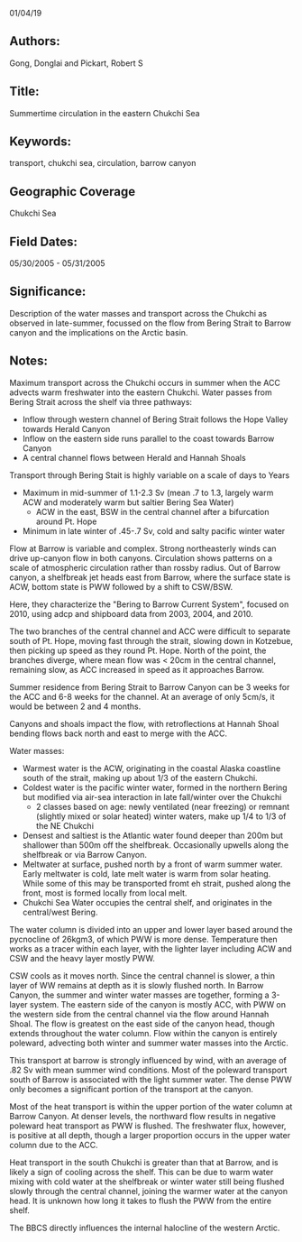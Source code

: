 01/04/19
## Authors:
Gong, Donglai and Pickart, Robert S
## Title:
Summertime circulation in the eastern Chukchi Sea
## Keywords:
transport, chukchi sea, circulation, barrow canyon
## Geographic Coverage
Chukchi Sea
## Field Dates:
05/30/2005 - 05/31/2005
## Significance:
Description of the water masses and transport across the Chukchi as observed in late-summer, focussed on the flow from Bering Strait to Barrow canyon and the implications on the Arctic basin.

## Notes:
Maximum transport across the Chukchi occurs in summer when the ACC advects warm freshwater into the eastern Chukchi.  Water passes from Bering Strait across the shelf via three pathways:
- Inflow through western channel of Bering Strait follows the Hope Valley towards Herald Canyon
- Inflow on the eastern side runs parallel to the coast towards Barrow Canyon
- A central channel flows between Herald and Hannah Shoals

Transport through Bering Stait is highly variable on a scale of days to Years
- Maximum in mid-summer of 1.1-2.3 Sv (mean .7 to 1.3, largely warm ACW and moderately warm but saltier Bering Sea Water)
  - ACW in the east, BSW in the central channel after a bifurcation around Pt. Hope
- Minimum in late winter of .45-.7 Sv, cold and salty pacific winter water

Flow at Barrow is variable and complex.  Strong northeasterly winds can drive up-canyon flow in both canyons.  Circulation shows patterns on a scale of atmospheric circulation rather than rossby radius.  Out of Barrow canyon, a shelfbreak jet heads east from Barrow, where the surface state is ACW, bottom state is PWW followed by a shift to CSW/BSW.

Here, they characterize the "Bering to Barrow Current System", focused on 2010, using adcp and shipboard data from 2003, 2004, and 2010.

The two branches of the central channel and ACC were difficult to separate south of Pt. Hope, moving fast through the strait, slowing down in Kotzebue, then picking up speed as they round Pt. Hope.  North of the point, the branches diverge, where mean flow was < 20cm in the central channel, remaining slow, as ACC increased in speed as it approaches Barrow.

Summer residence from Bering Strait to Barrow Canyon can be 3 weeks for the ACC and 6-8 weeks for the channel.  At an average of only 5cm/s, it would be between 2 and 4 months.

Canyons and shoals impact the flow, with retroflections at Hannah Shoal bending flows back north and east to merge with the ACC.

Water masses:
- Warmest water is the ACW, originating in the coastal Alaska coastline south of the strait, making up about 1/3 of the eastern Chukchi.
- Coldest water is the pacific winter water, formed in the northern Bering but modified via air-sea interaction in late fall/winter over the Chukchi
  - 2 classes based on age: newly ventilated (near freezing) or remnant (slightly mixed or solar heated) winter waters, make up 1/4 to 1/3 of the NE Chukchi
- Densest and saltiest is the Atlantic water found deeper than 200m but shallower than 500m off the shelfbreak.  Occasionally upwells along the shelfbreak or via Barrow Canyon.
- Meltwater at surface, pushed north by a front of warm summer water.  Early meltwater is cold, late melt water is warm from solar heating.  While some of this may be transported fromt eh strait, pushed along the front, most is formed locally from local melt.
- Chukchi Sea Water occupies the central shelf, and originates in the central/west Bering.

The water column is divided into an upper and lower layer based around the pycnocline of 26kgm3, of which PWW is more dense.  Temperature then works as a tracer within each layer, with the lighter layer including ACW and CSW and the heavy layer mostly PWW.

CSW cools as it moves north.  Since the central channel is slower, a thin layer of WW remains at depth as it is slowly flushed north.  In Barrow Canyon, the summer and winter water masses are together, forming a 3-layer system.  The eastern side of the canyon is mostly ACC, with PWW on the western side from the central channel via the flow around Hannah Shoal.  The flow is greatest on the east side of the canyon head, though extends throughout the water column.  Flow within the canyon is entirely poleward, advecting both winter and summer water masses into the Arctic.

This transport at barrow is strongly influenced by wind, with an average of .82 Sv with mean summer wind conditions.  Most of the poleward transport south of Barrow is associated with the light summer water.  The dense PWW only becomes a significant portion of the transport at the canyon.

Most of the heat transport is within the upper portion of the water column at Barrow Canyon.  At denser levels, the northward flow results in negative poleward heat transport as PWW is flushed.  The freshwater flux, however, is positive at all depth, though a larger proportion occurs in the upper water column due to the ACC.

Heat transport in the south Chukchi is greater than that at Barrow, and is likely a sign of cooling across the shelf.  This can be due to warm water mixing with cold water at the shelfbreak or winter water still being flushed slowly through the central channel, joining the warmer water at the canyon head. It is unknown how long it takes to flush the PWW from the entire shelf.

The BBCS directly influences the internal halocline of the western Arctic.
